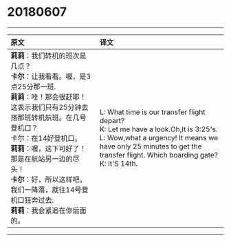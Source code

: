 20180607
=========
***
|原文|译文|
|:---|:---|
|**莉莉**：我们转机的班次是几点？<br>**卡尔**：让我看看。喔，是3点25分那一班.<br>**莉莉**：哇！那会很赶耶！这表示我们只有25分钟去搭那班转机航班。在几号登机口？<br>卡尔：在14好登机口。<br>**莉莉**：喔，这下可好了！那是在航站另一边的尽头！<br>**卡尔**：好，所以这样吧，我们一降落，就往14号登机口狂奔过去.<br>**莉莉**：我会紧追在你后面的。|L: What time is our transfer flight depart?<br>K: Let me have a look.Oh,It is 3:25's.<br>L: Wow,what a urgency! It means we have only 25 minutes to get the transfer flight. Which boarding gate? <br>K: It'S 14th.|

***

